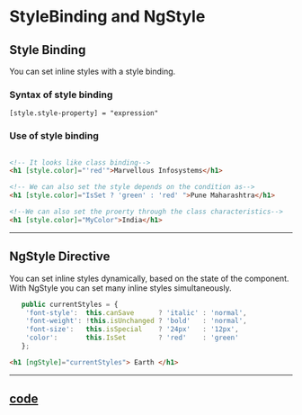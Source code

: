 # StyleBinding and NgStyle

## Style Binding

You can set inline styles with a style binding.

### Syntax of style binding

    [style.style-property] = "expression"

### Use of style binding

```html

<!-- It looks like class binding-->
<h1 [style.color]="'red'">Marvellous Infosystems</h1>

<!-- We can also set the style depends on the condition as-->
<h1 [style.color]="IsSet ? 'green' : 'red' ">Pune Maharashtra</h1>

<!--We can also set the proerty through the class characteristics-->
<h1 [style.color]="MyColor">India</h1>
```

---

## NgStyle Directive

You can set inline styles dynamically, based on the state of the component. With NgStyle you can set many inline styles simultaneously.

```ts
   public currentStyles = {
    'font-style':  this.canSave      ? 'italic' : 'normal',
    'font-weight': !this.isUnchanged ? 'bold'   : 'normal',
    'font-size':   this.isSpecial    ? '24px'   : '12px',
    'color':       this.IsSet        ? 'red'    : 'green'
   };

```

```html
<h1 [ngStyle]="currentStyles"> Earth </h1>
```

---

## [code](./src/app)